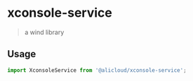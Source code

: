 # xconsole-service

> a wind library


## Usage

```js
import XconsoleService from '@alicloud/xconsole-service';
```


